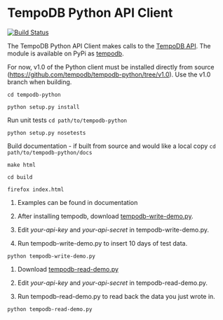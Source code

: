 # TempoDB Python API Client

[![Build Status](https://secure.travis-ci.org/tempodb/tempodb-python.png)](http://travis-ci.org/tempodb/tempodb-python)

The TempoDB Python API Client makes calls to the [TempoDB API](http://tempo-db.com/api/).  The module is available on PyPi as [tempodb](http://pypi.python.org/pypi/tempodb/).

For now, v1.0 of the Python client must be installed directly from source (https://github.com/tempodb/tempodb-python/tree/v1.0).  Use the v1.0 branch when building.

``
cd tempodb-python
``

``
python setup.py install
``

Run unit tests
``
cd path/to/tempodb-python
``

``
python setup.py nosetests
``

Build documentation - if built from source and would like a local copy
``
cd path/to/tempodb-python/docs
``

``
make html
``

``
cd build
``

``
firefox index.html
``

1. Examples can be found in documentation

1. After installing tempodb, download [tempodb-write-demo.py](https://github.com/tempodb/tempodb-python/blob/master/tempodb/demo/tempodb-write-demo.py).

1. Edit *your-api-key* and *your-api-secret* in tempodb-write-demo.py.

1. Run tempodb-write-demo.py to insert 10 days of test data.

``
python tempodb-write-demo.py
``

1. Download [tempodb-read-demo.py](https://github.com/tempodb/tempodb-python/blob/master/tempodb/demo/tempodb-read-demo.py)

1. Edit *your-api-key* and *your-api-secret* in tempodb-read-demo.py.

1. Run tempodb-read-demo.py to read back the data you just wrote in.

``
python tempodb-read-demo.py
``


